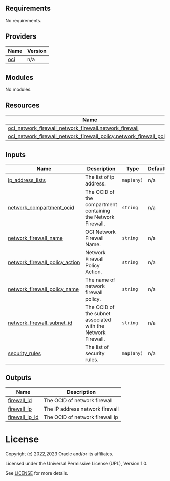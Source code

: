 <!-- BEGIN_TF_DOCS -->
## Requirements

No requirements.

## Providers

| Name | Version |
|------|---------|
| <a name="provider_oci"></a> [oci](#provider\_oci) | n/a |

## Modules

No modules.

## Resources

| Name | Type |
|------|------|
| [oci_network_firewall_network_firewall.network_firewall](https://registry.terraform.io/providers/oracle/oci/latest/docs/resources/network_firewall_network_firewall) | resource |
| [oci_network_firewall_network_firewall_policy.network_firewall_policy](https://registry.terraform.io/providers/oracle/oci/latest/docs/resources/network_firewall_network_firewall_policy) | resource |

## Inputs

| Name | Description | Type | Default | Required |
|------|-------------|------|---------|:--------:|
| <a name="input_ip_address_lists"></a> [ip\_address\_lists](#input\_ip\_address\_lists) | The list of ip address. | `map(any)` | n/a | yes |
| <a name="input_network_compartment_ocid"></a> [network\_compartment\_ocid](#input\_network\_compartment\_ocid) | The OCID of the compartment containing the Network Firewall. | `string` | n/a | yes |
| <a name="input_network_firewall_name"></a> [network\_firewall\_name](#input\_network\_firewall\_name) | OCI Network Firewall Name. | `string` | n/a | yes |
| <a name="input_network_firewall_policy_action"></a> [network\_firewall\_policy\_action](#input\_network\_firewall\_policy\_action) | Network Firewall Policy Action. | `string` | n/a | yes |
| <a name="input_network_firewall_policy_name"></a> [network\_firewall\_policy\_name](#input\_network\_firewall\_policy\_name) | The name of network firewall policy. | `string` | n/a | yes |
| <a name="input_network_firewall_subnet_id"></a> [network\_firewall\_subnet\_id](#input\_network\_firewall\_subnet\_id) | The OCID of the subnet associated with the Network Firewall. | `string` | n/a | yes |
| <a name="input_security_rules"></a> [security\_rules](#input\_security\_rules) | The list of security rules. | `map(any)` | n/a | yes |

## Outputs

| Name | Description |
|------|-------------|
| <a name="output_firewall_id"></a> [firewall\_id](#output\_firewall\_id) | The OCID of network firewall |
| <a name="output_firewall_ip"></a> [firewall\_ip](#output\_firewall\_ip) | The IP address network firewall |
| <a name="output_firewall_ip_id"></a> [firewall\_ip\_id](#output\_firewall\_ip\_id) | The OCID of network firewall ip |
<!-- END_TF_DOCS -->

# License

Copyright (c) 2022,2023 Oracle and/or its affiliates.

Licensed under the Universal Permissive License (UPL), Version 1.0.

See [LICENSE](../../LICENSE) for more details.